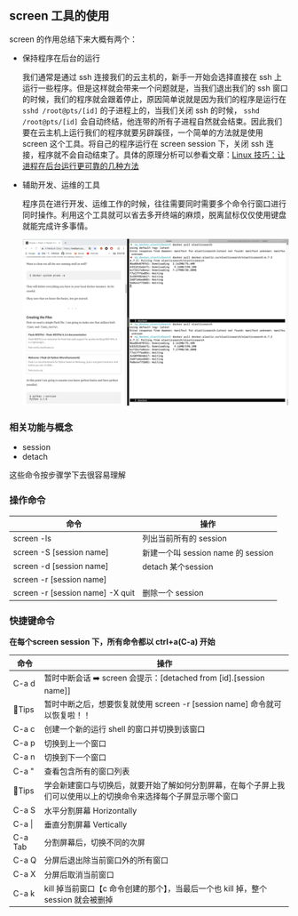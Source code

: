 ## screen 工具的使用

screen 的作用总结下来大概有两个：

- 保持程序在后台的运行

  我们通常是通过 ssh 连接我们的云主机的，新手一开始会选择直接在 ssh 上运行一些程序。但是这样就会带来一个问题就是，当我们退出我们的 ssh 窗口的时候，我们的程序就会跟着停止，原因简单说就是因为我们的程序是运行在 `sshd /root@pts/[id]` 的子进程上的，当我们关闭 ssh 的时候，  `sshd /root@pts/[id]`  会自动终结，他连带的所有子进程自然就会结束。因此我们要在云主机上运行我们的程序就要另辟蹊径，一个简单的方法就是使用 screen 这个工具。将自己的程序运行在 screen session 下，关闭 ssh 连接，程序就不会自动结束了。具体的原理分析可以参看文章：[Linux 技巧：让进程在后台运行更可靠的几种方法](https://www.ibm.com/developerworks/cn/linux/l-cn-nohup/)

- 辅助开发、运维的工具

  程序员在进行开发、运维工作的时候，往往需要同时需要多个命令行窗口进行同时操作。利用这个工具就可以省去多开终端的麻烦，脱离鼠标仅仅使用键盘就能完成许多事情。

  ![](https://raw.githubusercontent.com/Mr-YYM/study-Linux/master/Linux_tools/01-screen/assets/01-screen-split.png)

### 相关功能与概念

- session
- detach

这些命令按步骤学下去很容易理解

### 操作命令

| 命令                             | 操作                               |
| -------------------------------- | ---------------------------------- |
| screen -ls                       | 列出当前所有的 session             |
| screen -S [session name]         | 新建一个叫 session name 的 session |
| screen -d [session name]         | detach 某个session                 |
| screen -r [session name]         |                                    |
| screen -r [session name] -X quit | 删除一个 session                   |

### 快捷键命令

**在每个screen session 下，所有命令都以 ctrl+a(C-a) 开始**

| 命令    | 操作                                                         |
| ------- | ------------------------------------------------------------ |
| C-a d   | 暂时中断会话 ➡️ screen 会提示：[detached from [id].[session name]] |
| 🌟Tips   | 暂时中断之后，想要恢复就使用 screen -r [session name] 命令就可以恢复啦！！ |
| C-a c   | 创建一个新的运行 shell 的窗口并切换到该窗口                  |
| C-a p   | 切换到上一个窗口                                             |
| C-a n   | 切换到下一个窗口                                             |
| C-a "   | 查看包含所有的窗口列表                                       |
| 🌟Tips   | 学会新建窗口与切换后，就要开始了解如何分割屏幕，在每个子屏上我们可以使用以上的切换命令来选择每个子屏显示哪个窗口 |
| C-a S   | 水平分割屏幕 Horizontally                                    |
| C-a \|  | 垂直分割屏幕 Vertically                                      |
| C-a Tab | 分割屏幕后，切换不同的次屏                                   |
| C-a Q   | 分屏后退出除当前窗口外的所有窗口                             |
| C-a X   | 分屏后取消当前窗口                                           |
| C-a k   | kill 掉当前窗口【c 命令创建的那个】，当最后一个也 kill 掉，整个 session 就会被删掉 |